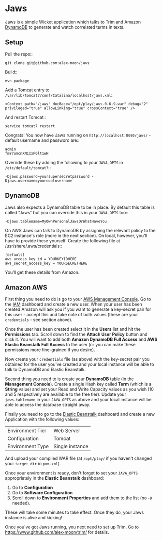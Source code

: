 Jaws
====

Jaws is a simple Wicket application which talks to [Trim](http://www.github.com/alex-moon/trim) and [Amazon DynamoDB](http://aws.amazon.com/dynamodb/) to generate and watch correlated terms in texts.

Setup
-----

Pull the repo::

    git clone git@github.com:alex-moon/jaws

Build::

    mvn package

Add a Tomcat entry to ``/var/lib/tomcat7/conf/Catalina/localhost/jaws.xml``::

    <Context path="/jaws" docBase="/opt/play/jaws-0.6.9.war" debug="2" privileged="true" allowLinking="true" crossContext="true" />

And restart Tomcat::

    service tomcat7 restart

Congrats! You now have Jaws running on ``http://localhost:8080/jaws/`` - default username and password are::

    admin
    fmY7umcnXN1IxF0lt1wH

Override these by adding the following to your ``JAVA_OPTS`` in ``/etc/default/tomcat7``::

    -Djaws.password=yoursupersecretpassword -Djaws.username=yourcoolusername

DynamoDB
--------

Jaws also expects a DynamoDB table to be in place. By default this table is called "Jaws" but you can override this in your ``JAVA_OPTS`` too::

    -Djaws.tablename=MyOwnPersonalJawsOrWhatHaveYou

On AWS Jaws can talk to DynamoDB by assigning the relevant policy to the EC2 instance's role (more in the next section). On local, however, you'll have to provide these yourself.
Create the following file at /usr/share/.aws/credentials::

    [default]
    aws_access_key_id = YOURKEYIDHERE
    aws_secret_access_key = YOURSECRETHERE

You'll get these details from Amazon.

Amazon AWS
----------

First thing you need to do is go to your [AWS Management Console](https://console.aws.amazon.com/). Go to the [IAM](http://aws.amazon.com/iam/) dashboard and create a new user.
When your user has been created Amazon will ask you if you want to generate a key-secret pair for this user - accept this and take note of both values (these are your ``credentials`` - see section above).

Once the user has been created select it in the **Users** list and hit the **Permissions** tab. Scroll down to find the **Attach User Policy** button and click it. You will want to add both **Amazon DynamoDB Full Access** and **AWS Elastic Beanstalk Full Access** to the user (or you can make these permissions more fine-grained if you desire).

Now create your ``credentials`` file (as above) with the key-secret pair you obtained for the user you've created and your local instance will be able to talk to DynamoDB and Elastic Beanstalk.

Second thing you need to is create your **DynamoDB** table (in the **Management Console**). Create a single Hash key called **Term** (which is a **String** value) and set your Read and Write Capacity values as you wish (10 and 5 respectively are available to the free tier). Update your ``jaws.tablename`` in your ``JAVA_OPTS`` as above and your local instance will be able to access the database straight away.

Finally you need to go to the [Elastic Beanstalk](http://aws.amazon.com/elasticbeanstalk/) dashboard and create a new Application with the following values:

|       |       |
| ----- | ----- |
| Environment Tier | Web Server |
| Configuration | Tomcat |
| Environment Type | Single instance |

And upload your compiled WAR file (at ``/opt/play/`` if you haven't changed your ``target_dir`` in ``pom.xml``).

Once your environment is ready, don't forget to set your ``JAVA_OPTS`` appropriately in the **Elastic Beanstalk** dashboard:

1. Go to **Configuration**
2. Go to **Software Configuration**
3. Scroll down to **Environment Properties** and add them to the list (no ``-D`` needed).

These will take some minutes to take effect. Once they do, your Jaws instance is alive and kicking!

Once you've got Jaws running, you next need to set up Trim. Go to https://www.github.com/alex-moon/trim/ for details.


